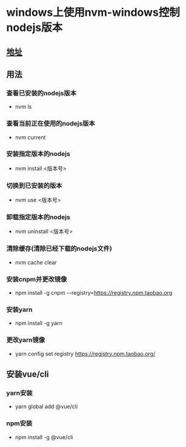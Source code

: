 # windows上使用nvm-windows控制nodejs版本
## [地址](https://github.com/coreybutler/nvm-windows)
## 用法
### 查看已安装的nodejs版本
- nvm ls
### 查看当前正在使用的nodejs版本
- nvm current
### 安装指定版本的nodejs
- nvm install <版本号>
### 切换到已安装的版本
- nvm use <版本号>
### 卸载指定版本的nodejs
- nvm uninstall <版本号>
### 清除缓存(清除已经下载的nodejs文件)
- nvm cache clear
### 安装cnpm并更改镜像
- npm install -g cnpm --registry=https://registry.npm.taobao.org
### 安装yarn
- npm install -g yarn
### 更改yarn镜像
- yarn config set registry https://registry.npm.taobao.org/
## 安装vue/cli
### yarn安装
- yarn global add @vue/cli
### npm安装
- npm install -g @vue/cli